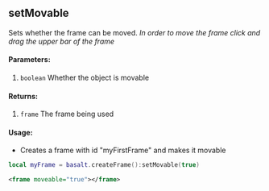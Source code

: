 ## setMovable
Sets whether the frame can be moved. _In order to move the frame click and drag the upper bar of the frame_

#### Parameters: 
1. `boolean` Whether the object is movable

#### Returns:
1. `frame` The frame being used

#### Usage:
* Creates a frame with id "myFirstFrame" and makes it movable
```lua
local myFrame = basalt.createFrame():setMovable(true)
```
```xml
<frame moveable="true"></frame>
```